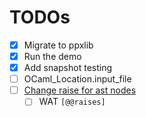 # TODOs

- [x] Migrate to ppxlib
- [x] Run the demo
- [x] Add snapshot testing
- [ ] OCaml_Location.input_file
- [ ] [Change raise for ast nodes](https://ocaml.org/p/ppxlib/0.27.0/doc/manual.html#ppxlib-for-plugin-authors)
  - [ ] WAT `[@@raises]`
